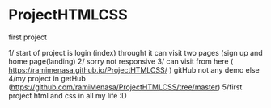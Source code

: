 # ProjectHTMLCSS
first project

1/ start of project is login (index) throught it can visit two pages (sign up and home page(landing)
2/ sorry not responsive 
3/ can visit from here ( https://ramimenasa.github.io/ProjectHTMLCSS/ ) gitHub not any demo else
4/my project in getHub (https://github.com/ramiMenasa/ProjectHTMLCSS/tree/master)
5/first project html and css in all my life :D
